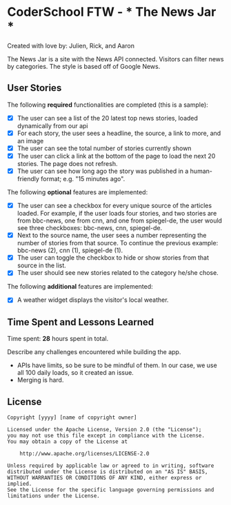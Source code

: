 # CoderSchool FTW - * The News Jar *

Created with love by: Julien, Rick, and Aaron
  
The News Jar is a site with the News API connected. Visitors can filter news by categories. The style is based off of Google News.

## User Stories

The following **required** functionalities are completed (this is a sample):

* [x] The user can see a list of the 20 latest top news stories, loaded dynamically from our api
* [x] For each story, the user sees a headline, the source, a link to more, and an image
* [x] The user can see the total number of stories currently shown
* [x] The user can click a link at the bottom of the page to load the next 20 stories. The page does not refresh. 
* [x] The user can see how long ago the story was published in a human-friendly format; e.g. "15 minutes ago". 

The following **optional** features are implemented:

* [x] The user can see a checkbox for every unique source of the articles loaded. For example, if the user loads four stories, and two stories are from bbc-news, one from cnn, and one from spiegel-de, the user would see three checkboxes: bbc-news, cnn, spiegel-de.
* [x] Next to the source name, the user sees a number representing the number of stories from that source. To continue the previous example: bbc-news (2), cnn (1), spiegel-de (1).
* [x] The user can toggle the checkbox to hide or show stories from that source in the list.
* [x] The user should see new stories related to the category he/she chose.

The following **additional** features are implemented:

* [x] A weather widget displays the visitor's local weather.

## Time Spent and Lessons Learned

Time spent: **28** hours spent in total.

Describe any challenges encountered while building the app.
- APIs have limits, so be sure to be mindful of them. In our case, we use all 100 daily loads, so it created an issue.
- Merging is hard.

## License

    Copyright [yyyy] [name of copyright owner]

    Licensed under the Apache License, Version 2.0 (the "License");
    you may not use this file except in compliance with the License.
    You may obtain a copy of the License at

        http://www.apache.org/licenses/LICENSE-2.0

    Unless required by applicable law or agreed to in writing, software
    distributed under the License is distributed on an "AS IS" BASIS,
    WITHOUT WARRANTIES OR CONDITIONS OF ANY KIND, either express or implied.
    See the License for the specific language governing permissions and
    limitations under the License.
